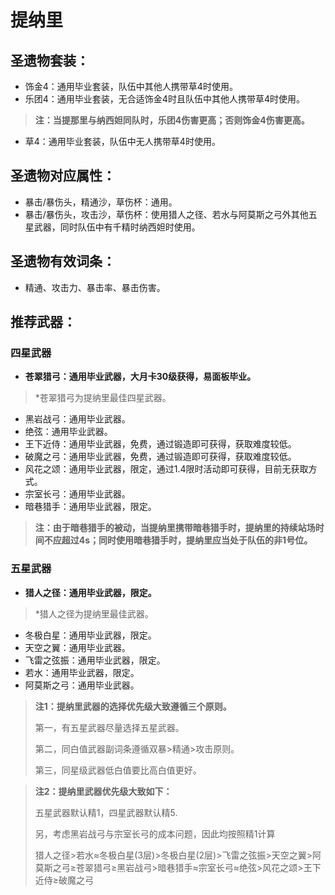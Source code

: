 # 提纳里

## 圣遗物套装：
- 饰金4：通用毕业套装，队伍中其他人携带草4时使用。
- 乐团4：通用毕业套装，无合适饰金4时且队伍中其他人携带草4时使用。

> **注：当提那里与纳西妲同队时，乐团4伤害更高；否则饰金4伤害更高。**

- 草4：通用毕业套装，队伍中无人携带草4时使用。

## 圣遗物对应属性：
- 暴击/暴伤头，精通沙，草伤杯：通用。
- 暴击/暴伤头，攻击沙，草伤杯：使用猎人之径、若水与阿莫斯之弓外其他五星武器，同时队伍中有千精时纳西妲时使用。

## 圣遗物有效词条：
- 精通、攻击力、暴击率、暴击伤害。

## 推荐武器：
### 四星武器
- **苍翠猎弓：通用毕业武器，大月卡30级获得，易面板毕业。**

> \*苍翠猎弓为提纳里最佳四星武器。

- 黑岩战弓：通用毕业武器。
- 绝弦：通用毕业武器。
- 王下近侍：通用毕业武器，免费，通过锻造即可获得，获取难度较低。
- 破魔之弓：通用毕业武器，免费，通过锻造即可获得，获取难度较低。
- 风花之颂：通用毕业武器，限定，通过1.4限时活动即可获得，目前无获取方式。
- 宗室长弓：通用毕业武器。
- 暗巷猎手：通用毕业武器，限定。

> **注：由于暗巷猎手的被动，当提纳里携带暗巷猎手时，提纳里的持续站场时间不应超过4s；同时使用暗巷猎手时，提纳里应当处于队伍的非1号位。**


### 五星武器
- **猎人之径：通用毕业武器，限定。**
	
> \*猎人之径为提纳里最佳武器。

- 冬极白星：通用毕业武器，限定。
- 天空之翼：通用毕业武器。
- 飞雷之弦振：通用毕业武器，限定。
- 若水：通用毕业武器，限定。
- 阿莫斯之弓：通用毕业武器。

> **注1：提纳里武器的选择优先级大致遵循三个原则。**
>
>第一，有五星武器尽量选择五星武器。
>
>第二，同白值武器副词条遵循双暴>精通>攻击原则。
>
>第三，同星级武器低白值要比高白值更好。
>

> **注2：提纳里武器优先级大致如下：**
>
>五星武器默认精1，四星武器默认精5.
>
>另，考虑黑岩战弓与宗室长弓的成本问题，因此均按照精1计算
>
>猎人之径>若水≈冬极白星(3层)>冬极白星(2层)>飞雷之弦振>天空之翼>阿莫斯之弓≥苍翠猎弓≥黑岩战弓>暗巷猎手≈宗室长弓≈绝弦>风花之颂>王下近侍≥破魔之弓

